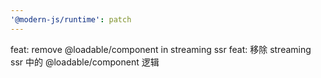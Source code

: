 ```yaml
---
'@modern-js/runtime': patch
---
```


feat: remove @loadable/component in streaming ssr
feat: 移除 streaming ssr 中的 @loadable/component 逻辑
